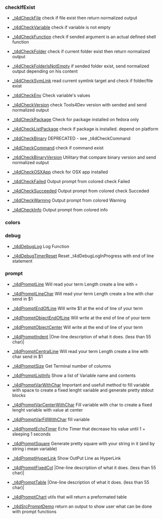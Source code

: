 
### checkIfExist
* [_t4dCheckFile](Log-checkIfExist.md#_t4dCheckFile)
    check if file exist then return normalized output

* [_t4dCheckVariable](Log-checkIfExist.md#_t4dCheckVariable)
    check if variable is not empty

* [_t4dCheckFunction](Log-checkIfExist.md#_t4dCheckFunction)
    check if sended argument is an actual defined shell function

* [_t4dCheckFolder](Log-checkIfExist.md#_t4dCheckFolder)
    check if current folder exist then return normalized output

* [_t4dCheckFolderIsNotEmpty](Log-checkIfExist.md#_t4dCheckFolderIsNotEmpty)
    if sended folder exist, send normalized output depending on his content

* [_t4dCheckSymLink](Log-checkIfExist.md#_t4dCheckSymLink)
    read current symlink target and check if folder/file exist

* [_t4dCheckEnv](Log-checkIfExist.md#_t4dCheckEnv)
    Check variable's values

* [_t4dCheckVersion](Log-checkIfExist.md#_t4dCheckVersion)
    check Tools4Dev version with sended and send normalized output

* [_t4dCheckPackage](Log-checkIfExist.md#_t4dCheckPackage)
    Check for package installed on fedora only

* [_t4dCheckListPackage](Log-checkIfExist.md#_t4dCheckListPackage)
    check if package is installed. depend on platform

* [_t4dCheckBinary](Log-checkIfExist.md#_t4dCheckBinary)
    DEPRECATED - see _t4dCheckCommand

* [_t4dCheckCommand](Log-checkIfExist.md#_t4dCheckCommand)
    check if command exist

* [_t4dCheckBinaryVersion](Log-checkIfExist.md#_t4dCheckBinaryVersion)
    Utilitary that compare binary version and send normalized output

* [_t4dCheckOSXApp](Log-checkIfExist.md#_t4dCheckOSXApp)
    check for OSX app installed

* [_t4dCheckFailed](Log-checkIfExist.md#_t4dCheckFailed)
    Output prompt from colored check Failed

* [_t4dCheckSucceeded](Log-checkIfExist.md#_t4dCheckSucceeded)
    Output prompt from colored check Succeded

* [_t4dCheckWarning](Log-checkIfExist.md#_t4dCheckWarning)
    Output prompt from colored Warning

* [_t4dCheckInfo](Log-checkIfExist.md#_t4dCheckInfo)
    Output prompt from colored info


### colors

### debug
* [_t4dDebugLog](Log-debug.md#_t4dDebugLog)
    Log Function

* [_t4dDebugTimerReset](Log-debug.md#_t4dDebugTimerReset)
    Reset _t4dDebugLogInProgress with end of line statement


### prompt
* [_t4dPromptLine](Log-prompt.md#_t4dPromptLine)
    Will read your term Length create a line with =

* [_t4dPromptLineChar](Log-prompt.md#_t4dPromptLineChar)
    Will read your term Length create a line with char send in $1

* [_t4dPromptEndOfLine](Log-prompt.md#_t4dPromptEndOfLine)
    Will write $1 at the end of line of your term

* [_t4dPromptObjectEndOfLine](Log-prompt.md#_t4dPromptObjectEndOfLine)
    Will write  at the end of line of your term

* [_t4dPromptObjectCenter](Log-prompt.md#_t4dPromptObjectCenter)
    Will write  at the end of line of your term

* [_t4dPromptIndent](Log-prompt.md#_t4dPromptIndent)
    |One-line description of what it does. (less than 55 char)|

* [_t4dPromptCentralLine](Log-prompt.md#_t4dPromptCentralLine)
    Will read your term Length create a line with char send in $1

* [_t4dPromptSize](Log-prompt.md#_t4dPromptSize)
    Get Terminal number of columns

* [_t4dPromptListInfo](Log-prompt.md#_t4dPromptListInfo)
    Show a list of Variable name and contents

* [_t4dPromptVarWithChar](Log-prompt.md#_t4dPromptVarWithChar)
    Important and usefull method to fill variable with space to create a fixed lenght variable and generate pretty stdout blocks

* [_t4dPromptVarCenterWithChar](Log-prompt.md#_t4dPromptVarCenterWithChar)
    Fill variable with char to create a fixed lenght variable with value at center

* [_t4dPromptVarFillWithChar](Log-prompt.md#_t4dPromptVarFillWithChar)
    fill variable

* [_t4dPromptEchoTimer](Log-prompt.md#_t4dPromptEchoTimer)
    Echo Timer that decrease his value until 1 + sleeping 1 seconds

* [_t4dPromptSquare](Log-prompt.md#_t4dPromptSquare)
    Generate pretty square with your string in it (and by string i mean variable)

* [_t4dPromptHyperLink](Log-prompt.md#_t4dPromptHyperLink)
    Show OutPut Line as HyperLink

* [_t4dPromptFixedCol](Log-prompt.md#_t4dPromptFixedCol)
    |One-line description of what it does. (less than 55 char)|

* [_t4dPromptTable](Log-prompt.md#_t4dPromptTable)
    |One-line description of what it does. (less than 55 char)|

* [_t4dPromptChart](Log-prompt.md#_t4dPromptChart)
    utils that will return a preformated table

* [_t4dSrcPromptDemo](Log-prompt.md#_t4dSrcPromptDemo)
    return an output to show user what can be done with prompt functions


